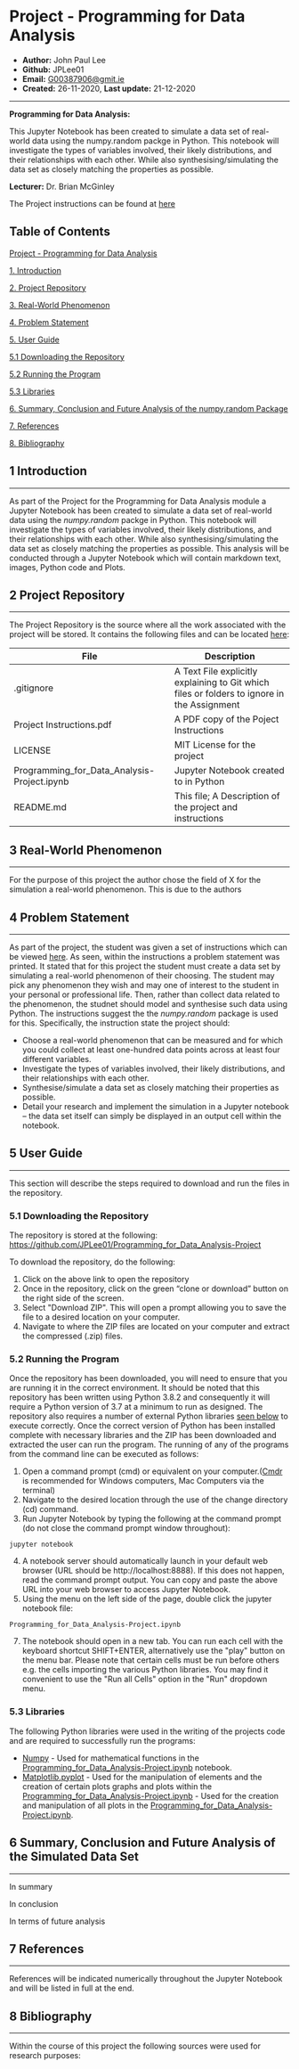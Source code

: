 # Project - Programming for Data Analysis

* **Author:** John Paul Lee
* **Github:** JPLee01
* **Email:** G00387906@gmit.ie
* **Created:** 26-11-2020, **Last update:** 21-12-2020
------------------------------------------------------------------------------------------------
**Programming for Data Analysis:** 

This Jupyter Notebook has been created to simulate a data set of real-world data using the numpy.random packge in Python. This notebook will investigate the types of variables involved, their likely distributions, and their relationships with each other. While also synthesising/simulating the data set as closely matching the properties as possible.

**Lecturer:** Dr. Brian McGinley

The Project instructions can be found at [here](https://github.com/JPLee01/Programming_for_Data_Analysis-Project/blob/main/Project%20Instructions.pdf)

**Table of Contents**
------------------------------------------------------------------------------------------------

[Project - Programming for Data Analysis](#Project-Programming-for-Data-Analysis)

[1. Introduction](#1-introduction)

[2. Project Repository](#2-project-repository)

[3. Real-World Phenomenon](#3-real-world-phenomenon)

[4. Problem Statement](#4-Problem-Statement)

[5. User Guide](#5-User-Guide)

  [5.1 Downloading the Repository](#5.1-Downloading-the-Repository)

  [5.2  Running the Program](#5.2-Running-the-Program)

  [5.3  Libraries](#5.3-Libraries)

[6. Summary, Conclusion and Future Analysis of the numpy.random Package](#6.-Summary,-Conclusion-and-Future-Analysis-of-the-numpy.random-Package)

[7. References](#7-References)

[8. Bibliography](#8-Bibliography)

## 1 Introduction
------------------------------------------------------------------------------------------------
As part of the Project for the Programming for Data Analysis module a Jupyter Notebook has been created to simulate a data set of real-world data using the *numpy.random* packge in Python. This notebook will investigate the types of variables involved, their likely distributions, and their relationships with each other. While also synthesising/simulating the data set as closely matching the properties as possible.
This analysis will be conducted through a Jupyter Notebook which will contain markdown text, images, Python code and Plots. 

## 2 Project Repository
------------------------------------------------------------------------------------------------
The Project Repository is the source where all the work associated with
the project will be stored. It contains the following files and can be
located [here](https://github.com/JPLee01/Programming_for_Data_Analysis-Project):

  **File**    |     **Description**
  ---------   |   --------------------------------------------------------
  .gitignore | A Text File explicitly explaining to Git which files or folders to ignore in the Assignment
  Project Instructions.pdf | A PDF copy of the Poject Instructions
  LICENSE     |    MIT License for the project
  Programming_for_Data_Analysis-Project.ipynb | Jupyter Notebook created to  in Python
  README.md   |    This file; A Description of the project and instructions

## 3  Real-World Phenomenon
------------------------------------------------------------------------------------------------
 For the purpose of this project the author chose the field of X for the simulation a real-world phenomenon. This is due to the authors 

## 4 Problem Statement
------------------------------------------------------------------------------------------------
As part of the project, the student was given a set of instructions which can be viewed [here](https://github.com/JPLee01/Programming_for_Data_Analysis-Project/blob/main/Project%20Instructions.pdf). As seen, within the instructions a problem statement was printed. It stated that for this project the student must create a data set by simulating a real-world phenomenon of their choosing. The student may pick any phenomenon they wish and may one of interest to the student in your personal or professional life. Then, rather than collect data related to the phenomenon, the studnet should model and synthesise such data using Python. The instructions suggest the the *numpy.random* package is used for this. Specifically, the instruction state the project should:
* Choose a real-world phenomenon that can be measured and for which you could
collect at least one-hundred data points across at least four different variables.
* Investigate the types of variables involved, their likely distributions, and their
relationships with each other.
* Synthesise/simulate a data set as closely matching their properties as possible.
* Detail your research and implement the simulation in a Jupyter notebook – the
data set itself can simply be displayed in an output cell within the notebook.

## 5 User Guide
------------------------------------------------------------------------------------------------
This section will describe the steps required to download and run the files in the repository.

### 5.1 Downloading the Repository
The repository is stored at the following: https://github.com/JPLee01/Programming_for_Data_Analysis-Project

To download the repository, do the following:
1.  Click on the above link to open the repository
2.  Once in the repository, click on the green “clone or download” button on the right side of the screen.
3.  Select "Download ZIP". This will open a prompt allowing you to save the file to a desired location on your computer.
4.  Navigate to where  the ZIP files are located on your computer and extract the compressed (.zip) files.

### 5.2 Running the Program
Once the repository has been downloaded, you will need to ensure that you are running it in the correct environment. It should be noted that this repository has been written using Python 3.8.2 and consequently it will require a Python version of 3.7 at a minimum to run as designed. The repository also requires a number of external Python libraries [seen below](#5.3-Libaries) to execute correctly. Once the correct version of Python has been installed complete with necessary libraries and the ZIP has been downloaded and extracted the user can run the program. The running of any of the programs from the command line can be executed as follows:
1.  Open a command prompt (cmd) or equivalent on your computer.([Cmdr](https://cmder.net) is recommended for Windows computers, Mac Computers via the terminal)
2.  Navigate to the desired location through the use of the change directory (cd) command.
3. Run Jupyter Notebook by typing the following at the command prompt (do not close the command prompt window throughout):
```
jupyter notebook
```
4. A notebook server should automatically launch in your default web browser (URL should be http://localhost:8888). If this does not happen, read the command prompt output. You can copy and paste the above URL into your web browser to access Jupyter Notebook.
6. Using the menu on the left side of the page, double click the jupyter notebook file:
```
Programming_for_Data_Analysis-Project.ipynb
```
7. The notebook should open in a new tab. You can run each cell with the keyboard shortcut SHIFT+ENTER, alternatively use the "play" button on the menu bar. Please note that certain cells must be run before others e.g. the cells importing the various Python libraries. You may find it convenient to use the "Run all Cells" option in the "Run" dropdown menu.

### 5.3 Libraries
The following Python libraries were used in the writing of the projects code and are required to successfully run the programs:
* [Numpy](https://www.numpy.org/) - Used for mathematical functions in the [Programming_for_Data_Analysis-Project.ipynb](https://github.com/JPLee01/Programming_for_Data_Analysis-Project/blob/main/Programming_for_Data_Analysis-Project.ipynb) notebook.
* [Matplotlib.pyplot](https://matplotlib.org/tutorials/introductory/pyplot.html) - Used for the manipulation of elements and the creation of certain plots graphs and plots within the [Programming_for_Data_Analysis-Project.ipynb](https://github.com/JPLee01/Programming_for_Data_Analysis-Project/blob/main/Programming_for_Data_Analysis-Project.ipynb) - Used for the creation and manipulation of all plots in the [Programming_for_Data_Analysis-Project.ipynb](https://github.com/JPLee01/Programming_for_Data_Analysis-Project/blob/main/Programming_for_Data_Analysis-Project.ipynb).

## 6 Summary, Conclusion and Future Analysis of the Simulated Data Set
------------------------------------------------------------------------------------------------
In summary 

In conclusion 

In terms of future analysis 

## 7 References
------------------------------------------------------------------------------------------------
References will be indicated numerically throughout the Jupyter Notebook and will be listed in full at the end.

## 8 Bibliography
------------------------------------------------------------------------------------------------
Within the course of this project the following sources were used for research purposes:
